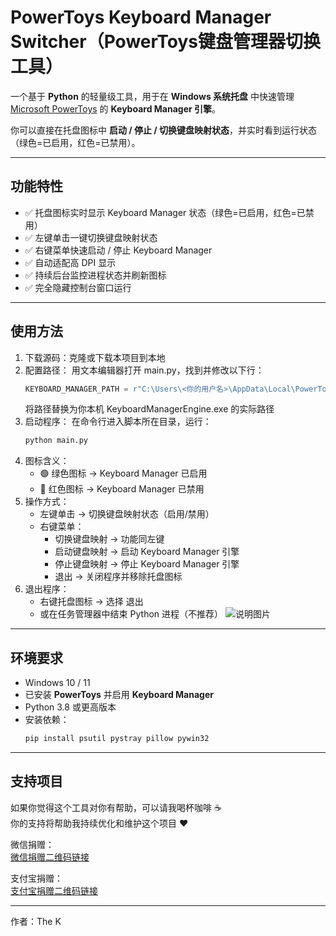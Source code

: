 # PowerToys Keyboard Manager Switcher（PowerToys键盘管理器切换工具）

一个基于 **Python** 的轻量级工具，用于在 **Windows 系统托盘** 中快速管理  
[Microsoft PowerToys](https://learn.microsoft.com/zh-cn/windows/powertoys/) 的 **Keyboard Manager 引擎**。

你可以直接在托盘图标中 **启动 / 停止 / 切换键盘映射状态**，并实时看到运行状态（绿色=已启用，红色=已禁用）。

---

## 功能特性
- ✅ 托盘图标实时显示 Keyboard Manager 状态（绿色=已启用，红色=已禁用）
- ✅ 左键单击一键切换键盘映射状态
- ✅ 右键菜单快速启动 / 停止 Keyboard Manager
- ✅ 自动适配高 DPI 显示
- ✅ 持续后台监控进程状态并刷新图标
- ✅ 完全隐藏控制台窗口运行

---

## 使用方法
1. 下载源码：克隆或下载本项目到本地
2. 配置路径：
   用文本编辑器打开 main.py，找到并修改以下行：
   ```python
   KEYBOARD_MANAGER_PATH = r"C:\Users\<你的用户名>\AppData\Local\PowerToys\KeyboardManagerEngine\PowerToys.KeyboardManagerEngine.exe"
   ```
   将路径替换为你本机 KeyboardManagerEngine.exe 的实际路径
3. 启动程序：
   在命令行进入脚本所在目录，运行：
   ```bash
   python main.py
   ```
4. 图标含义：
   - 🟢 绿色图标 → Keyboard Manager 已启用
   - 🔴 红色图标 → Keyboard Manager 已禁用
5. 操作方式：
   - 左键单击 → 切换键盘映射状态（启用/禁用）
   - 右键菜单：
     - 切换键盘映射 → 功能同左键
     - 启动键盘映射 → 启动 Keyboard Manager 引擎
     - 停止键盘映射 → 停止 Keyboard Manager 引擎
     - 退出 → 关闭程序并移除托盘图标
6. 退出程序：
   - 右键托盘图标 → 选择 退出
   - 或在任务管理器中结束 Python 进程（不推荐）
![说明图片](https://github.com/user-attachments/assets/90ae6ce2-65bc-4c86-83e8-fb50a0d3308d)

---

## 环境要求
- Windows 10 / 11
- 已安装 **PowerToys** 并启用 **Keyboard Manager**
- Python 3.8 或更高版本
- 安装依赖：
  ```bash
  pip install psutil pystray pillow pywin32
  ```

---

## 支持项目
如果你觉得这个工具对你有帮助，可以请我喝杯咖啡 ☕  
你的支持将帮助我持续优化和维护这个项目 ❤️

微信捐赠：  
[微信捐赠二维码链接](https://github.com/user-attachments/assets/b847f743-c990-4b8f-a3de-c3a9ee09d412)

支付宝捐赠：  
[支付宝捐赠二维码链接](https://github.com/user-attachments/assets/54c0f1fe-5e96-429b-84dc-3d848612f8db)

---
作者：The K
